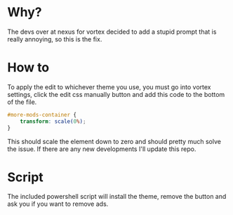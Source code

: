 # Why?
The devs over at nexus for vortex decided to add a stupid prompt that is really annoying, so this is the fix.

# How to
To apply the edit to whichever theme you use, you must go into vortex settings, click the edit css manually button and add this code to the bottom of the file.

```css
#more-mods-container {
    transform: scale(0%);
}
```

This should scale the element down to zero and should pretty much solve the issue. If there are any new developments I'll update this repo.

# Script
The included powershell script will install the theme, remove the button and ask you if you want to remove ads.